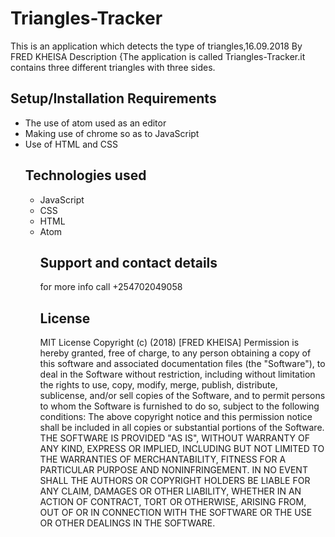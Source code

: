 # Triangles-Tracker
 This is an application which detects the type of triangles,16.09.2018
  By FRED KHEISA
 Description
 {The application is called Triangles-Tracker.it contains three different triangles with three sides.
 ## Setup/Installation Requirements
 - The use of atom used as an editor
- Making use of chrome so as to JavaScript
- Use of HTML and CSS
   ## Technologies used
   - JavaScript
  - CSS
  - HTML
  - Atom
     ## Support and contact details
     for more info call +254702049058
     ## License
     MIT License
 Copyright (c) (2018) [FRED KHEISA]
 Permission is hereby granted, free of charge, to any person obtaining a copy of this software and associated documentation files (the "Software"), to deal in the Software without restriction, including without limitation the rights to use, copy, modify, merge, publish, distribute, sublicense, and/or sell copies of the Software, and to permit persons to whom the Software is furnished to do so, subject to the following conditions:
 The above copyright notice and this permission notice shall be included in all copies or substantial portions of the Software.
 THE SOFTWARE IS PROVIDED "AS IS", WITHOUT WARRANTY OF ANY KIND, EXPRESS OR IMPLIED, INCLUDING BUT NOT LIMITED TO THE WARRANTIES OF MERCHANTABILITY, FITNESS FOR A PARTICULAR PURPOSE AND NONINFRINGEMENT. IN NO EVENT SHALL THE AUTHORS OR COPYRIGHT HOLDERS BE LIABLE FOR ANY CLAIM, DAMAGES OR OTHER LIABILITY, WHETHER IN AN ACTION OF CONTRACT, TORT OR OTHERWISE, ARISING FROM, OUT OF OR IN CONNECTION WITH THE SOFTWARE OR THE USE OR OTHER DEALINGS IN THE SOFTWARE.
